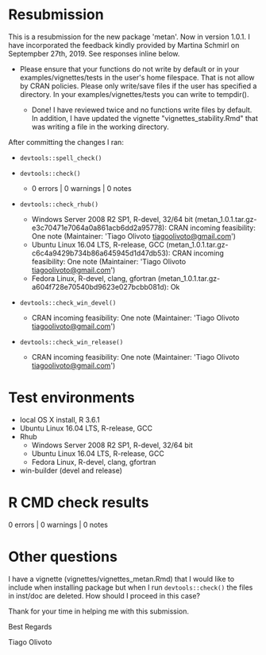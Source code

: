 # Resubmission
This is a resubmission for the new package 'metan'. Now in version 1.0.1. I have incorporated the feedback kindly provided by Martina Schmirl on Septempber 27th, 2019. See responses inline below. 

- Please ensure that your functions do not write by default or in your examples/vignettes/tests in the user's home filespace. That is not allow by CRAN policies. Please only write/save files if the user has specified a directory. In your examples/vignettes/tests you can write to tempdir().

   * Done! I have reviewed twice and no functions write files by default. In addition, I have updated the vignette "vignettes_stability.Rmd" that was writing a file in the working directory.


After committing the changes I ran:

- `devtools::spell_check()`
- `devtools::check()`
   - 0 errors | 0 warnings | 0 notes
   
- `devtools::check_rhub()`
   - Windows Server 2008 R2 SP1, R-devel, 32/64 bit (metan_1.0.1.tar.gz-e3c70471e7064a0a861acb6dd2a95778): CRAN incoming feasibility: One note (Maintainer: 'Tiago Olivoto <tiagoolivoto@gmail.com>')
   - Ubuntu Linux 16.04 LTS, R-release, GCC (metan_1.0.1.tar.gz-c6c4a9429b734b86a645945d1d47db53): CRAN incoming feasibility: One note (Maintainer: 'Tiago Olivoto <tiagoolivoto@gmail.com>')
   - Fedora Linux, R-devel, clang, gfortran (metan_1.0.1.tar.gz-a604f728e70540bd9623e027bcbb081d): Ok
   
- `devtools::check_win_devel()`
   - CRAN incoming feasibility: One note (Maintainer: 'Tiago Olivoto <tiagoolivoto@gmail.com>')

- `devtools::check_win_release()`
   - CRAN incoming feasibility: One note (Maintainer: 'Tiago Olivoto <tiagoolivoto@gmail.com>')

# Test environments

- local OS X install, R 3.6.1
- Ubuntu Linux 16.04 LTS, R-release, GCC
- Rhub
   - Windows Server 2008 R2 SP1, R-devel, 32/64 bit
   - Ubuntu Linux 16.04 LTS, R-release, GCC
   - Fedora Linux, R-devel, clang, gfortran
- win-builder (devel and release)

# R CMD check results
0 errors | 0 warnings | 0 notes


# Other questions

I have a vignette (vignettes/vignettes_metan.Rmd) that I would like to include when installing package but when I run `devtools::check()` the files in inst/doc are deleted. How should I proceed in this case?

Thank for your time in helping me with this submission.

Best Regards

Tiago Olivoto  

